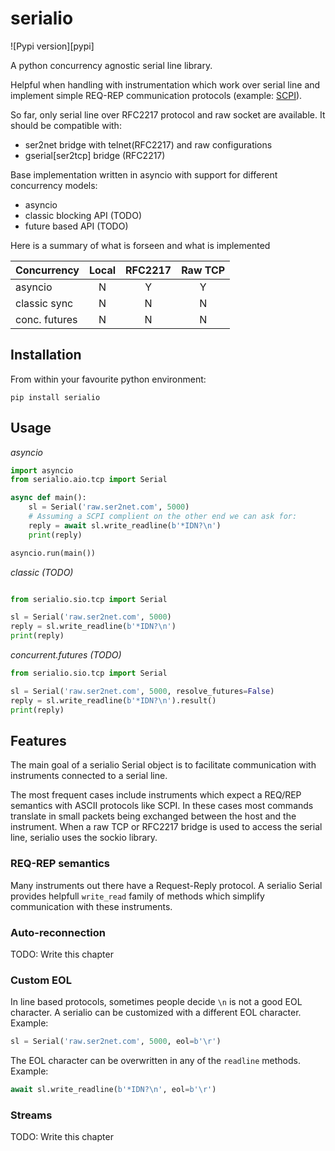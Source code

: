 # serialio

![Pypi version][pypi]

A python concurrency agnostic serial line library.

Helpful when handling with instrumentation which work over serial line and implement
simple REQ-REP communication protocols (example:
[SCPI](https://en.m.wikipedia.org/wiki/Standard_Commands_for_Programmable_Instruments)).

So far, only serial line over RFC2217 protocol and raw socket are available.
It should be compatible with:

* ser2net bridge with telnet(RFC2217) and raw configurations
* gserial[ser2tcp] bridge (RFC2217)


Base implementation written in asyncio with support for different concurrency models:

* asyncio
* classic blocking API (TODO)
* future based API (TODO)

Here is a summary of what is forseen and what is implemented

| Concurrency   | Local  | RFC2217 | Raw TCP |
| ------------- |:------:|:-------:|:-------:|
| asyncio       |   N    |    Y    |    Y    |
| classic sync  |   N    |    N    |    N    |
| conc. futures |   N    |    N    |    N    |


## Installation

From within your favourite python environment:

```console
pip install serialio
```

## Usage

*asyncio*

```python
import asyncio
from serialio.aio.tcp import Serial

async def main():
    sl = Serial('raw.ser2net.com', 5000)
    # Assuming a SCPI complient on the other end we can ask for:
    reply = await sl.write_readline(b'*IDN?\n')
    print(reply)

asyncio.run(main())
```

*classic (TODO)*

```python

from serialio.sio.tcp import Serial

sl = Serial('raw.ser2net.com', 5000)
reply = sl.write_readline(b'*IDN?\n')
print(reply)
```

*concurrent.futures (TODO)*

```python
from serialio.sio.tcp import Serial

sl = Serial('raw.ser2net.com', 5000, resolve_futures=False)
reply = sl.write_readline(b'*IDN?\n').result()
print(reply)
```

## Features

The main goal of a serialio Serial object is to facilitate communication
with instruments connected to a serial line.

The most frequent cases include instruments which expect a REQ/REP
semantics with ASCII protocols like SCPI. In these cases most commands
translate in small packets being exchanged between the host and the
instrument. When a raw TCP or RFC2217 bridge is used to access the serial
line, serialio uses the sockio library.

### REQ-REP semantics

Many instruments out there have a Request-Reply protocol. A serialio Serial
provides helpfull `write_read` family of methods which simplify communication
with these instruments.

### Auto-reconnection

TODO: Write this chapter

### Custom EOL

In line based protocols, sometimes people decide `\n` is not a good EOL character.
A serialio can be customized with a different EOL character. Example:

```python
sl = Serial('raw.ser2net.com', 5000, eol=b'\r')
```

The EOL character can be overwritten in any of the `readline` methods. Example:

```python
await sl.write_readline(b'*IDN?\n', eol=b'\r')
```

### Streams

TODO: Write this chapter
